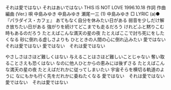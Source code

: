 それは愛ではない
それはあいではない
THIS IS NOT LOVE
1996.10.18
作詞  作曲  編曲 (Ver.)   唄
中島みゆき   中島みゆき   瀬尾一三 (1)
中島みゆき
□ LYRIC (a)●『パラダイス・カフェ』
あてもなく自分を休みたい日がある
弱音を少しだけ解き放ちたい日がある
強がりを続けてどこまでも走るだろう
けれどふと黙りこむ時もあるのだろう
たとえばこんな満天の星の夜
たとえばここで討ち死にをしたくなる
砂に倒れる虚しさよりも
ひとときの人間の心に倒れ込みたい
愛ではない　それは愛ではない
愛ではない　それは愛ではない

やさしさはさほど難しくはない
与えることはさほど難しいことじゃない
奪い取ることさえも恐くはない
なのに他人ひとからの恵みには後ずさる
たとえばこんな満天の星の夜
たとえばだれかに従ってしまいたい
宇宙そらを横切る軌道のように
なにもかも行く先をだれかに委ねたくなる
愛ではない　それは愛ではない
愛ではない　それは愛ではない